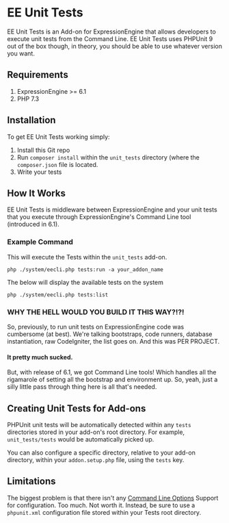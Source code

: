 # EE Unit Tests

EE Unit Tests is an Add-on for ExpressionEngine that allows developers to execute unit tests from the Command Line. EE Unit Tests uses PHPUnit 9 out of the box though, in theory, you should be able to use whatever version you want.

## Requirements

1. ExpressionEngine >= 6.1
2. PHP 7.3 

## Installation
To get EE Unit Tests working simply:

1. Install this Git repo
2. Run `composer install` within the `unit_tests` directory (where the `composer.json` file is located. 
3. Write your tests


## How It Works

EE Unit Tests is middleware between ExpressionEngine and your unit tests that you execute through ExpressionEngine's Command Line tool (introduced in 6.1). 

### Example Command

This will execute the Tests within the `unit_tests` add-on. 

`php ./system/eecli.php tests:run -a your_addon_name`

The below will display the available tests on the system

`php ./system/eecli.php tests:list`

### WHY THE HELL WOULD YOU BUILD IT THIS WAY?!?!

So, previously, to run unit tests on ExpressionEngine code was cumbersome (at best). We're talking bootstraps, code runners, database instantiation, raw CodeIgniter, the list goes on. And this was PER PROJECT. 

#### It pretty much sucked. 

But, with release of 6.1, we got Command Line tools! Which handles all the rigamarole of setting all the bootstrap and environment up. So, yeah, just a silly little pass through thing here is all that's needed.

## Creating Unit Tests for Add-ons

PHPUnit unit tests will be automatically detected within any `tests` directories stored in your add-on's root directory. For example, `unit_tests/tests` would be automatically picked up. 

You can also configure a specific directory, relative to your add-on directory, within your `addon.setup.php` file, using the `tests` key. 

## Limitations

The biggest problem is that there isn't any [Command Line Options](https://phpunit.readthedocs.io/en/9.5/textui.html#command-line-options) Support for configuration. Too much. Not worth it. Instead, be sure to use a `phpunit.xml` configuration file stored within your Tests root directory.